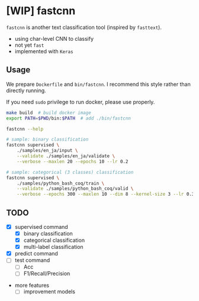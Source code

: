 # [WIP] fastcnn

`fastcnn` is another text classification tool (inspired by `fasttext`).

- using char-level CNN to classify
- not yet `fast`
- implemented with `Keras`

## Usage

We prepare `Dockerfile` and `bin/fastcnn`.
I recommend this style rather than directly running.

If you need `sudo` privilege to run docker, please use properly.

```bash
make build  # build docker image
export PATH=$PWD/bin:$PATH  # add ./bin/fastcnn

fastcnn --help

# sample: binary classification
fastcnn supervised \
    ./samples/en_ja/input \
    --validate ./samples/en_ja/validate \
    --verbose --maxlen 20 --epochs 10 --lr 0.2

# sample: categorical (3 classes) classification
fastcnn supervised \
    ./samples/python_bash_coq/train \
    --validate ./samples/python_bash_coq/valid \
    --verbose --epochs 300 --maxlen 10 --dim 8 --kernel-size 3 --lr 0.3 --clip-norm 2.0
```

## TODO

- [x] supervised command
    - [x] binary classification
    - [x] categorical classification
    - [x] multi-label classification
- [x] predict command
- [ ] test command
    - [ ] Acc
    - [ ] F1/Recall/Precision
- more features
    - [ ] improvement models
